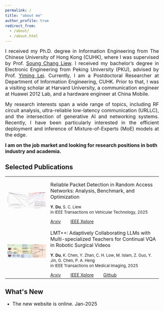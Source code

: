 ```yaml
---
permalink: /
title: "about me"
author_profile: true
redirect_from: 
  - /about/
  - /about.html
---
```


<p style="text-align: justify;"><font size=3> I received my Ph.D. degree in Information Engineering from The Chinese University of Hong Kong (CUHK), where I was supervised by Prof. <a href="https://www.ie.cuhk.edu.hk/faculty/LIEW-Soung-Chang/">Soung Chang Liew</a>. I received my bachelor’s degree in Electronic Engineering from Peking University (PKU), advised by Prof. <a href="https://ele.pku.edu.cn/dzxxen/info/1023/1115.htm">Yiming Lei</a>. Currently, I am a Postdoctoral Researcher at Department of Information Engineering, CUHK. Prior to that, I was a visiting scholar at Harvard University, a communication engineer at Huawei 2012 Lab, and a hardware engineer at China Mobile.</font></p>

<p style="text-align: justify;"><font size=3>My research interests span a wide range of topics, including RF circuit analysis, ultra-reliable low-latency communication (URLLC), and the intersection of generative AI and networking systems. Recently, I have been particularly interested in the efficient deployment and inference of Mixture-of-Experts (MoE) models at the edge.</font></p>

**<font size=3>I am on the job market and looking for research positions in both industry and academia.</font>**

Selected Publications <font size=3></font>
------
<div class="row border-bottom-1">
  <table border="0" cellspacing="1" border-left="none" border-right="none">
  <tr><td>
  <div class="col-sm-5 col-md-4 col-lg-4 col-xl-4 m-auto"><img class="img-pub shadow-pub" src="images/1.png" width="400"></div>
  </td>
  <td>
  <div class="col align-self-center pub">
    <p class="pub-p"><font size=3>Reliable Packet Detection in Random Access Networks: Analysis, Benchmark, and Optimization</font></p>
    <p class="pub-p"><font size=2><b>Y. Du</b>, S. C. Liew <br>in IEEE Transactions on Vehicular Technology, 2025</font></p>
    <a class="btn btn-primary" role="button" href="https://arxiv.org/pdf/2307.05224" target="_blank">Arxiv</a>&emsp;&emsp;
    <a class="btn btn-primary" role="button" href="https://ieeexplore.ieee.org/document/10902223" target="_blank">IEEE Xplore</a>&emsp;&emsp;
  </div>
  </td></tr>
  <tr><td>
  <div class="col-sm-5 col-md-4 col-lg-4 col-xl-4 m-auto"><img class="img-pub shadow-pub" src="images/2.png" width="400"></div>
  </td>
  <td>
  <div class="col align-self-center pub">
    <p class="pub-p"><font size=3>LMT++: Adaptively Collaborating LLMs with Multi-specialized Teachers for Continual VQA in Robotic Surgical Videos</font></p>
    <p class="pub-p"><font size=2><b>Y. Du</b>, K. Chen, Y. Zhan, C. H. Low, M. Islam, Z. Guo, Y. Jin, G. Chen, P. A. Heng <br>in IEEE Transactions on Medical Imaging, 2025</font></p>
    <a class="btn btn-primary" role="button" href="https://arxiv.org/pdf/2402.16664" target="_blank">Arxiv</a>&emsp;&emsp;
    <a class="btn btn-primary" role="button" href="https://ieeexplore.ieee.org/document/11045720" target="_blank">IEEE Xplore</a>&emsp;&emsp;
    <a class="btn btn-primary" role="button" href="https://github.com/yuyangdu01/LLM4VQA_CL_TMI" target="_blank">Github</a>&emsp;&emsp;
  </div>
  </td></tr>
  
  </table>
</div>

What's New <font size=3></font>
------
* <font size=3>The new website is online. Jan-2025</font>


